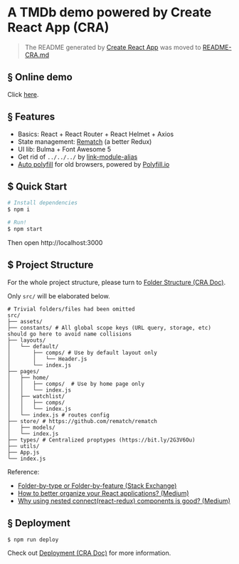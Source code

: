# A TMDb demo powered by Create React App (CRA)

> The README generated by [Create React App](https://github.com/facebook/create-react-app) was moved to [README-CRA.md](./README-CRA.md)

## § Online demo

Click [here](https://kenberkeley.github.io/themoviedb-demo).

## § Features

* Basics: React + React Router + React Helmet + Axios
* State management: [Rematch](https://github.com/rematch/rematch) (a better Redux)
* UI lib: Bulma + Font Awesome 5
* Get rid of `../../../` by [link-module-alias](https://github.com/Rush/link-module-alias)
* [Auto polyfill](https://bit.ly/2S3swBs) for old browsers, powered by [Polyfill.io](https://github.com/Financial-Times/polyfill-service)

## $ Quick Start

```sh
# Install dependencies
$ npm i

# Run!
$ npm start
```

Then open http://localhost:3000

## $ Project Structure

For the whole project structure, please turn to [Folder Structure (CRA Doc)](https://facebook.github.io/create-react-app/docs/folder-structure).

Only `src/` will be elaborated below.

```
# Trivial folders/files had been omitted
src/
├── assets/
├── constants/ # All global scope keys (URL query, storage, etc) should go here to avoid name collisions
├── layouts/
│   └── default/
│       ├── comps/ # Use by default layout only
│       │   └── Header.js
│       └── index.js
├── pages/
│   ├── home/
│   │   ├── comps/  # Use by home page only
│   │   └── index.js
│   ├── watchlist/
│   │   ├── comps/
│   │   └── index.js
│   └── index.js # routes config
├── store/ # https://github.com/rematch/rematch
│   ├── models/
│   └── index.js
├── types/ # Centralized proptypes (https://bit.ly/2G3V6Ou)
├── utils/
├── App.js
└── index.js
```

Reference:

* [Folder-by-type or Folder-by-feature (Stack Exchange)](https://softwareengineering.stackexchange.com/a/338610)
* [How to better organize your React applications? (Medium)](https://medium.com/@alexmngn/how-to-better-organize-your-react-applications-2fd3ea1920f1)
* [Why using nested connect(react-redux) components is good? (Medium)](https://hackernoon.com/why-using-nested-connect-react-redux-components-is-good-bd17997b53d2)

## § Deployment

```sh
$ npm run deploy
```

Check out [Deployment (CRA Doc)](https://bit.ly/30rSgdV) for more information.
